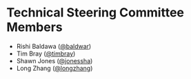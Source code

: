 # Technical Steering Committee Members

* Rishi Baldawa ([@baldwar](https://github.com/baldawar))
* Tim Bray ([@timbray](https://github.com/timbray))
* Shawn Jones ([@jonessha](https://github.com/jonessha))
* Long Zhang ([@longzhang](https://github.com/longzhang-lz))
